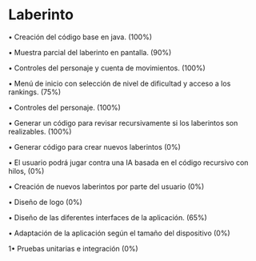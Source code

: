 # Laberinto

• Creación del código base en java. (100%)

• Muestra parcial del laberinto en pantalla. (90%)

• Controles del personaje y cuenta de movimientos. (100%)

• Menú de inicio con selección de nivel de dificultad y acceso a los rankings. (75%)

• Controles del personaje. (100%)

• Generar un código para revisar recursivamente si los laberintos son realizables. (100%)

• Generar código para crear nuevos laberintos (0%)

• El usuario podrá jugar contra una IA basada en el código recursivo con hilos, (0%)

• Creación de nuevos laberintos por parte del usuario (0%)

• Diseño de logo (0%)

• Diseño de las diferentes interfaces de la aplicación. (65%)

• Adaptación de la aplicación según el tamaño del dispositivo (0%)

1• Pruebas unitarias e integración (0%)
